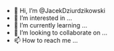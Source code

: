 - 👋 Hi, I’m @JacekDziurdzikowski
- 👀 I’m interested in ...
- 🌱 I’m currently learning ...
- 💞️ I’m looking to collaborate on ...
- 📫 How to reach me ...

<!---
JacekDziurdzikowski/JacekDziurdzikowski is a ✨ special ✨ repository because its `README.md` (this file) appears on your GitHub profile.
You can click the Preview link to take a look at your changes.
--->
